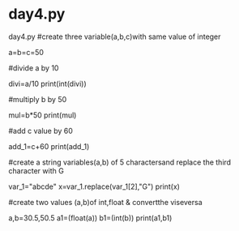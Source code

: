 # day4.py
day4.py
#create three variable(a,b,c)with same value of integer

a=b=c=50

#divide a by 10

divi=a/10
print(int(divi))

#multiply b by 50

mul=b*50
print(mul)

#add c value by 60


add_1=c+60
print(add_1)


#create a string variables(a,b) of 5 charactersand replace the third character with G 


var_1="abcde"
x=var_1.replace(var_1[2],"G")
print(x)

#create two values (a,b)of int,float & convertthe viseversa


a,b=30.5,50.5
a1=(float(a))
b1=(int(b))
print(a1,b1)
